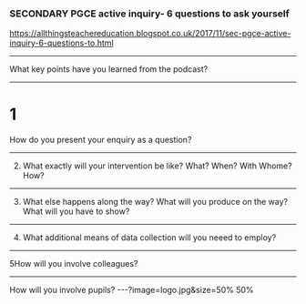 ### SECONDARY PGCE active inquiry- 6 questions to ask yourself 

https://allthingsteachereducation.blogspot.co.uk/2017/11/sec-pgce-active-inquiry-6-questions-to.html

---

What key points have you learned from the podcast?

---

# 1

How do you present your enquiry as a question?

---

2) What exactly will your intervention be like? 
What? When? With Whome? How?

---

3) What else happens along the way? What will you produce on the way?
What will you have to show?

---

4) What additional means of data collection will you neeed to employ?

---

5How will you involve colleagues? 

---

How will you involve pupils?
---?image=logo.jpg&size=50% 50%
